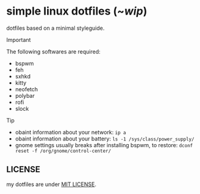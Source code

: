 # simple linux dotfiles (~_wip_)

dotfiles based on a minimal styleguide.

> [!IMPORTANT]
> The following softwares are required:
> + bspwm
> + feh
> + sxhkd
> + kitty
> + neofetch
> + polybar
> + rofi
> + slock

> [!TIP]
> + obaint information about your network: `ip a`
> + obaint information about your battery: `ls -1 /sys/class/power_supply/`
> + gnome settings usually breaks after installing bspwm, to restore: `dconf reset -f /org/gnome/control-center/`

## LICENSE

my dotfiles are under [MIT LICENSE](./LICENSE).